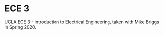 # ECE 3
UCLA ECE 3 - Introduction to Electrical Engineering, taken with Mike Briggs in Spring 2020.
